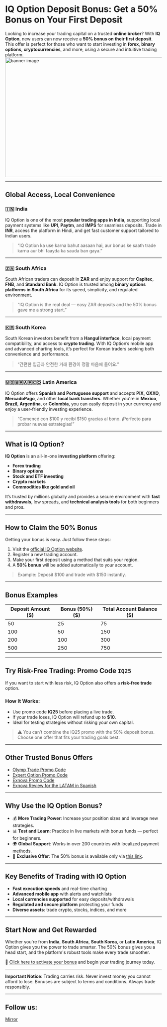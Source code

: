 # IQ Option Deposit Bonus: Get a 50% Bonus on Your First Deposit

Looking to increase your trading capital on a trusted **online broker**? With **IQ Option**, new users can now receive a **50% bonus on their first deposit**. This offer is perfect for those who want to start investing in **forex**, **binary options**, **cryptocurrencies**, and more, using a secure and intuitive trading platform.
<a target="_blank" href="https://affiliate.iqbroker.com/redir/?aff=751494&aff_model=revenue&afftrack=">
  <img alt="banner image" src="https://static.cdnaffs.com/files/storage/public/ch/dq/va261vdvgrt4oe70.jpg" width="736" height="385" />
</a>

---

## Global Access, Local Convenience

### 🇮🇳 India
IQ Option is one of the most **popular trading apps in India**, supporting local payment systems like **UPI**, **Paytm**, and **IMPS** for seamless deposits. Trade in **INR**, access the platform in Hindi, and get fast customer support tailored to Indian users.

> “IQ Option ka use karna bahut aasaan hai, aur bonus ke saath trade karna aur bhi faayda ka sauda ban gaya.”

---

### 🇿🇦 South Africa
South African traders can deposit in **ZAR** and enjoy support for **Capitec**, **FNB**, and **Standard Bank**. IQ Option is trusted among **binary options platforms in South Africa** for its speed, simplicity, and regulated environment.

> “IQ Option is the real deal — easy ZAR deposits and the 50% bonus gave me a strong start.”

---

### 🇰🇷 South Korea
South Korean investors benefit from a **Hangul interface**, local payment compatibility, and access to **crypto trading**. With IQ Option’s mobile app and advanced charting tools, it’s perfect for Korean traders seeking both convenience and performance.

> “간편한 입금과 안전한 거래 환경이 정말 마음에 들어요.”

---

### 🇲🇽🇧🇷🇦🇷🇨🇴 Latin America
IQ Option offers **Spanish and Portuguese support** and accepts **PIX**, **OXXO**, **MercadoPago**, and other **local bank transfers**. Whether you're in **Mexico**, **Brazil**, **Argentina**, or **Colombia**, you can easily deposit in your currency and enjoy a user-friendly investing experience.

> “Comencé con $100 y recibí $150 gracias al bono. ¡Perfecto para probar nuevas estrategias!”

---

## What is IQ Option?

**IQ Option** is an all-in-one **investing platform** offering:

- **Forex trading**
- **Binary options**
- **Stock and ETF investing**
- **Crypto markets**
- **Commodities like gold and oil**

It’s trusted by millions globally and provides a secure environment with **fast withdrawals**, low spreads, and **technical analysis tools** for both beginners and pros.

---

## How to Claim the 50% Bonus

Getting your bonus is easy. Just follow these steps:

1. Visit the [official IQ Option website](https://affiliate.iqbroker.com/redir/?aff=751494&aff_model=revenue&afftrack=).
2. Register a new trading account.
3. Make your first deposit using a method that suits your region.
4. A **50% bonus** will be added automatically to your account.

> Example: Deposit $100 and trade with $150 instantly.

---

## Bonus Examples

| Deposit Amount ($) | Bonus (50%) ($) | Total Account Balance ($) |
|--------------------|-----------------|----------------------------|
| 50                 | 25              | 75                         |
| 100                | 50              | 150                        |
| 200                | 100             | 300                        |
| 500                | 250             | 750                        |

---

## Try Risk-Free Trading: Promo Code `IQ25`

If you want to start with less risk, IQ Option also offers a **risk-free trade** option.

### How It Works:

- Use promo code **IQ25** before placing a live trade.
- If your trade loses, IQ Option will refund up to **$10**.
- Ideal for testing strategies without risking your own capital.

> ⚠️ You can’t combine the IQ25 promo with the 50% deposit bonus. Choose one offer that fits your trading goals best.

---

## Other Trusted Bonus Offers

- [Olymp Trade Promo Code](https://github.com/Analyst-Reviewer/olymotrade-promocode)
- [Expert Option Promo Code](https://github.com/Analyst-Reviewer/expert-option-code/)
- [Exnova Promo Code](https://github.com/Analyst-Reviewer/exnova-promo-code)
- [Exnova Review for the LATAM in Spanish](https://github.com/Analyst-Reviewer/Exnova-es-confiable)

---

## Why Use the IQ Option Bonus?

- 💰 **More Trading Power**: Increase your position sizes and leverage new strategies.
- 📊 **Test and Learn**: Practice in live markets with bonus funds — perfect for beginners.
- 🌍 **Global Support**: Works in over 200 countries with localized payment methods.
- 🚀 **Exclusive Offer**: The 50% bonus is available only via [this link](https://affiliate.iqbroker.com/redir/?aff=751494&aff_model=revenue&afftrack=).

---

## Key Benefits of Trading with IQ Option

- **Fast execution speeds** and real-time charting
- **Advanced mobile app** with alerts and watchlists
- **Local currencies supported** for easy deposits/withdrawals
- **Regulated and secure platform** protecting your funds
- **Diverse assets**: trade crypto, stocks, indices, and more

---

## Start Now and Get Rewarded

Whether you're from **India**, **South Africa**, **South Korea**, or **Latin America**, IQ Option gives you the power to trade smarter. The 50% bonus gives you a head start, and the platform's robust tools make every trade smoother.

🎯 [Click here to activate your bonus](https://affiliate.iqbroker.com/redir/?aff=751494&aff_model=revenue&afftrack=) and begin your trading journey today.

---

**Important Notice**: Trading carries risk. Never invest money you cannot afford to lose. Bonuses are subject to terms and conditions. Always trade responsibly.

---

## Follow us:
[Mirror](https://mirror.xyz/0x80FCCE629e74dD107DE0a4050158385571b0667f)
